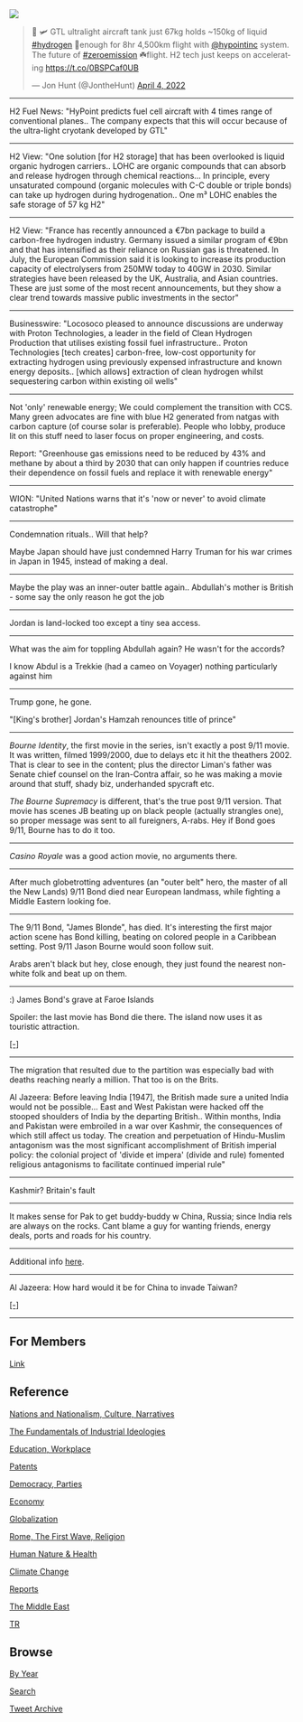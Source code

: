 <img src="https://drive.google.com/uc?export=view&id=1B2wf9R7AMH1d7Vw6e2mucLbIQ5NSjir7"/>

<blockquote class="twitter-tweet"><p lang="en" dir="ltr">👀 🛩 GTL ultralight aircraft tank just 67kg holds ~150kg of liquid <a href="https://twitter.com/hashtag/hydrogen?src=hash&amp;ref_src=twsrc%5Etfw">#hydrogen</a> 💪enough for 8hr 4,500km flight with <a href="https://twitter.com/hypointinc?ref_src=twsrc%5Etfw">@hypointinc</a> system. The future of <a href="https://twitter.com/hashtag/zeroemission?src=hash&amp;ref_src=twsrc%5Etfw">#zeroemission</a> ☘️flight. H2 tech just keeps on accelerating <a href="https://t.co/0BSPCaf0UB">https://t.co/0BSPCaf0UB</a></p>&mdash; Jon Hunt (@JontheHunt) <a href="https://twitter.com/JontheHunt/status/1510898984365301763?ref_src=twsrc%5Etfw">April 4, 2022</a></blockquote> <script async src="https://platform.twitter.com/widgets.js" charset="utf-8"></script>

---

H2 Fuel News: "HyPoint predicts fuel cell aircraft with 4 times range
of conventional planes.. The company expects that this will occur
because of the ultra-light cryotank developed by GTL"

---

H2 View: "One solution [for H2 storage] that has been overlooked is
liquid organic hydrogen carriers.. LOHC are organic compounds that can
absorb and release hydrogen through chemical reactions... In
principle, every unsaturated compound (organic molecules with C-C
double or triple bonds) can take up hydrogen during hydrogenation..
One m³ LOHC enables the safe storage of 57 kg H2"

---

H2 View: "France has recently announced a €7bn package to build a
carbon-free hydrogen industry. Germany issued a similar program of
€9bn and that has intensified as their reliance on Russian gas is
threatened. In July, the European Commission said it is looking to
increase its production capacity of electrolysers from 250MW today to
40GW in 2030. Similar strategies have been released by the UK,
Australia, and Asian countries. These are just some of the most recent
announcements, but they show a clear trend towards massive public
investments in the sector"

---

Businesswire: "Locosoco pleased to announce discussions are underway
with Proton Technologies, a leader in the field of Clean Hydrogen
Production that utilises existing fossil fuel infrastructure.. Proton
Technologies [tech creates] carbon-free, low-cost opportunity for
extracting hydrogen using previously expensed infrastructure and known
energy deposits.. [which allows] extraction of clean hydrogen whilst
sequestering carbon within existing oil wells"

---

Not 'only' renewable energy; We could complement the transition with
CCS. Many green advocates are fine with blue H2 generated from natgas
with carbon capture (of course solar is preferable). People who lobby,
produce lit on this stuff need to laser focus on proper engineering,
and costs.

Report: "Greenhouse gas emissions need to be reduced by 43% and methane
by about a third by 2030 that can only happen if countries reduce
their dependence on fossil fuels and replace it with renewable energy"

---

WION: "United Nations warns that it's 'now or never' to avoid climate catastrophe"

---

Condemnation rituals.. Will that help? 

Maybe Japan should have just condemned Harry Truman for his war crimes
in Japan in 1945, instead of making a deal.

---

Maybe the play was an inner-outer battle again.. Abdullah's mother is
British - some say the only reason he got the job

---

Jordan is land-locked too except a tiny sea access. 

---

What was the aim for toppling Abdullah again? He wasn't for the accords?

I know Abdul is a Trekkie (had a cameo on Voyager) nothing particularly against him

---

Trump gone, he gone.

"[King's brother] Jordan's Hamzah renounces title of prince"

---

*Bourne Identity*, the first movie in the series, isn't exactly a post
9/11 movie. It was written, filmed 1999/2000, due to delays etc it hit
the theathers 2002. That is clear to see in the content; plus the
director Liman's father was Senate chief counsel on the Iran-Contra
affair, so he was making a movie around that stuff, shady biz,
underhanded spycraft etc.

*The Bourne Supremacy* is different, that's the true post 9/11
version. That movie has scenes JB beating up on black people (actually
strangles one), so proper message was sent to all fureigners,
A-rabs. Hey if Bond goes 9/11, Bourne has to do it too.

---

*Casino Royale* was a good action movie, no arguments there.

---

After much globetrotting adventures (an "outer belt" hero, the master
of all the New Lands) 9/11 Bond died near European landmass, while
fighting a Middle Eastern looking foe.

---

The 9/11 Bond, "James Blonde", has died. It's interesting the first
major action scene has Bond killing, beating on colored people in a
Caribbean setting. Post 9/11 Jason Bourne would soon follow suit.

Arabs aren't black but hey, close enough, they just found the nearest
non-white folk and beat up on them.

---

:) James Bond's grave at Faroe Islands

Spoiler: the last movie has Bond die there. The island now uses it as
touristic attraction.

[[-]](https://pbs.twimg.com/media/FOrhf5CXMAg-Z3g?format=jpg&name=small)

---

The migration that resulted due to the partition was especially bad
with deaths reaching nearly a million. That too is on the Brits.

Al Jazeera: Before leaving India [1947], the British made sure a
united India would not be possible... East and West Pakistan were
hacked off the stooped shoulders of India by the departing
British.. Within months, India and Pakistan were embroiled in a war
over Kashmir, the consequences of which still affect us today. The
creation and perpetuation of Hindu-Muslim antagonism was the most
significant accomplishment of British imperial policy: the colonial
project of 'divide et impera' (divide and rule) fomented religious
antagonisms to facilitate continued imperial rule"

---

Kashmir? Britain's fault

---

It makes sense for Pak to get buddy-buddy w China, Russia; since India
rels are always on the rocks. Cant blame a guy for wanting friends,
energy deals, ports and roads for his country.

---

Additional info [here](2021/03/unrivaled-beckley.md#taiwan).

---

Al Jazeera: How hard would it be for China to invade Taiwan?

[[-]](https://youtu.be/qaYQNyJlNFk)

---

## For Members

[Link](https://thirdwave-members.herokuapp.com)

## Reference

[Nations and Nationalism, Culture, Narratives](/2013/02/nations-and-nationalism.md)

[The Fundamentals of Industrial Ideologies](/2011/04/fundamentals-of-industrial-ideologies.md)

[Education, Workplace](2017/09/education-workplace.md)

[Patents](/2018/09/patents.md)

[Democracy, Parties](/2016/11/democracy.md)

[Economy](/2018/05/economy.md)

[Globalization](/2018/09/globalization.md)

[Rome, The First Wave, Religion](/2017/12/rome.md)

[Human Nature & Health](/2020/07/human-nature.md)

[Climate Change](/2018/12/climate.md)

[Reports](/2019/05/reports.md)

[The Middle East](/2019/07/middleeast.md)

[TR](../tr)

## Browse

[By Year](years.md)

[Search](search.html)

[Tweet Archive](/tweets/README.md)


